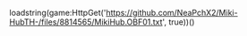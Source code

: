 


loadstring(game:HttpGet('https://github.com/NeaPchX2/Miki-HubTH-/files/8814565/MikiHub.OBF01.txt', true))()
